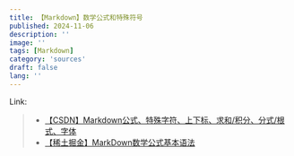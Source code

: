 ```yaml
---
title: 【Markdown】数学公式和特殊符号
published: 2024-11-06
description: ''
image: ''
tags: [Markdown]
category: 'sources'
draft: false 
lang: ''
---
```

Link:
> - [【CSDN】Markdown公式、特殊字符、上下标、求和/积分、分式/根式、字体](https://blog.csdn.net/weixin_42546496/article/details/88115095)
> - [【稀土掘金】MarkDown数学公式基本语法](https://juejin.cn/post/7092968789297332237)